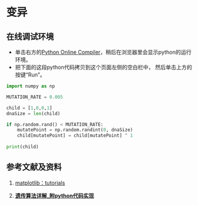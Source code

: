 ﻿# 变异

## 在线调试环境

- 单击右方的[Python Online Compiler](https://trinket.io/python3/a5bd54189b)，稍后在浏览器里会显示python的运行环境。
- 把下面的这段python代码拷贝到这个页面左侧的空白栏中， 然后单击上方的按键“Run”。

```python
import numpy as np

MUTATION_RATE = 0.005

child = [1,0,0,1]
dnaSize = len(child)

if np.random.rand() < MUTATION_RATE:  
    mutatePoint = np.random.randint(0, dnaSize) 
    child[mutatePoint] = child[mutatePoint] ^ 1 
    
print(child)
```

## 参考文献及资料

1. [matplotlib：tutorials](https://matplotlib.org/tutorials/index.html)

2. [**遗传算法详解_附python代码实现**](https://blog.csdn.net/ha_ha_ha233/article/details/91364937)

